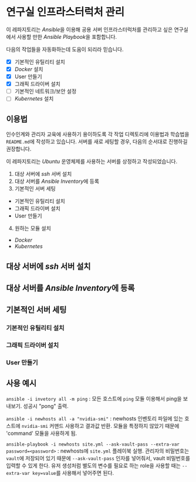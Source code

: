 # 연구실 인프라스터럭처 관리 


이 레파지토리는 *Ansible*을 이용해 공용 서버 인프라스터럭처를 관리하고 싶은 연구실에서 사용할 만한 *Ansible Playbook*을 포함합니다.

다음의 작업들을 자동화하는데 도움이 되리라 믿습니다.

- [x] 기본적인 유틸리티 설치
- [x] *Docker* 설치
- [x] User 만들기
- [x] 그래픽 드라이버 설치 
- [ ] 기본적인 네트워크/보안 설정
- [ ] *Kubernetes* 설치

## 이용법

인수인계와 관리자 교육에 사용하기 용이하도록 각 작업 디렉토리에 이용법과 학습법을 `README.md`에 작성하고 있습니다. 
서버를 새로 세팅할 경우, 다음의 순서대로 진행하길 권장합니다.

이 레파지토리는 *Ubuntu* 운영체제를 사용하는 서버를 상정하고 작성되었습니다. 

1. 대상 서버에 *ssh* 서버 설치
2. 대상 서버를 *Ansible Inventory*에 등록 
3. 기본적인 서버 세팅
  - 기본적인 유틸리티 설치
  - 그래픽 드라이버 설치
  - User 만들기
4. 원하는 모듈 설치
  - *Docker*
  - *Kubernetes*

## 대상 서버에 *ssh* 서버 설치

## 대상 서버를 *Ansible Inventory*에 등록 

## 기본적인 서버 세팅

### 기본적인 유틸리티 설치

### 그래픽 드라이버 설치

### User 만들기



## 사용 예시

`ansible -i invetory all -m ping`
: 모든 호스트에 `ping` 모듈 이용해서  ping을 보내보기. 성공시 "pong" 출력.

`ansible -i newhosts all -a "nvidia-smi"`
: newhosts 인벤토리 파일에 있는 호스트에 `nvidia-smi` 커맨드 사용하고 결과값 반환.
  모듈을 특정하지 않았기 때문에 'command' 모듈을 사용하게 됨.

`ansible-playbook -i newhosts site.yml --ask-vault-pass --extra-var password=<password>`
: newhosts에 `site.yml` 플레이북 실행. 
  관리자의 비밀번호는 `vault`에 저장되어 있기 때문에 `--ask-vault-pass` 인자를 넣어줘서,
  vault 비밀번호를 입력할 수 있게 한다.
  유저 생성처럼 별도의 변수를 필요로 하는 role을 사용할 때는 
  `--extra-var key=value`를 사용해서 넣어주면 된다. 
